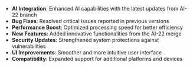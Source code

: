 - **AI Integration**: Enhanced AI capabilities with the latest updates from AI-22 branch  
- **Bug Fixes**: Resolved critical issues reported in previous versions  
- **Performance Boost**: Optimized processing speed for better efficiency  
- **New Features**: Added innovative functionalities from the AI-22 merge  
- **Security Updates**: Strengthened system protections against vulnerabilities  
- **UI Improvements**: Smoother and more intuitive user interface  
- **Compatibility**: Expanded support for additional platforms and devices
